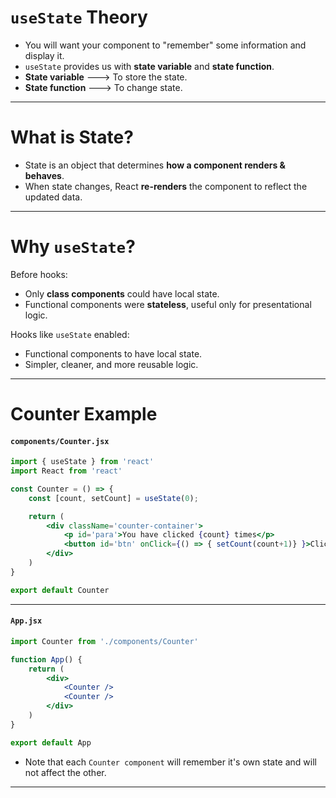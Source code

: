 # `useState` Theory
- You will want your component to "remember" some information and display it.
- `useState` provides us with **state variable** and **state function**.
- **State variable** ---> To store the state.
- **State function** ---> To change state.

---
# What is State?
- State is an object that determines **how a component renders & behaves**.  
- When state changes, React **re-renders** the component to reflect the updated data.

---
# Why `useState`?
Before hooks:
- Only **class components** could have local state.
- Functional components were **stateless**, useful only for presentational logic.

Hooks like `useState` enabled:
- Functional components to have local state.
- Simpler, cleaner, and more reusable logic.

---
# **Counter Example**
#### `components/Counter.jsx`
``` jsx
import { useState } from 'react'
import React from 'react'

const Counter = () => {
	const [count, setCount] = useState(0);

	return (
		<div className='counter-container'>
			<p id='para'>You have clicked {count} times</p>
			<button id='btn' onClick={() => { setCount(count+1)} }>Click me</button>
		</div>
	)
}

export default Counter
```

---
#### `App.jsx`
``` jsx
import Counter from './components/Counter'

function App() {
	return (
		<div>
			<Counter />
			<Counter />
		</div>
	)
}

export default App
```
- Note that each `Counter component` will remember it's own state and will not affect the other. 

---


